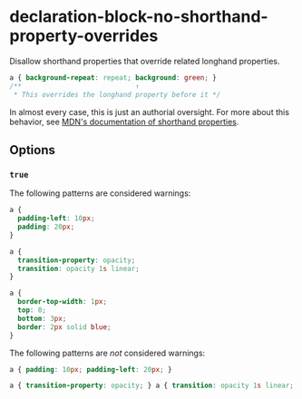 # declaration-block-no-shorthand-property-overrides

Disallow shorthand properties that override related longhand properties.

```css
a { background-repeat: repeat; background: green; }
/**                            ↑
 * This overrides the longhand property before it */
```

In almost every case, this is just an authorial oversight. For more about this behavior, see [MDN's documentation of shorthand properties](https://developer.mozilla.org/en-US/docs/Web/CSS/Shorthand_properties).

## Options

### `true`

The following patterns are considered warnings:

```css
a {
  padding-left: 10px;
  padding: 20px;
}
```

```css
a {
  transition-property: opacity;
  transition: opacity 1s linear;
}
```

```css
a {
  border-top-width: 1px;
  top: 0;
  bottom: 3px;
  border: 2px solid blue;
}
```

The following patterns are *not* considered warnings:

```css
a { padding: 10px; padding-left: 20px; }
```

```css
a { transition-property: opacity; } a { transition: opacity 1s linear; }
```
